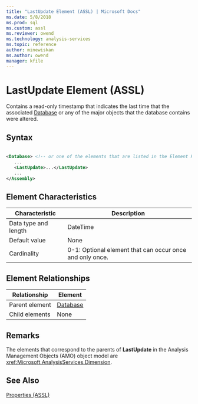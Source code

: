 ```yaml
---
title: "LastUpdate Element (ASSL) | Microsoft Docs"
ms.date: 5/8/2018
ms.prod: sql
ms.custom: assl
ms.reviewer: owend
ms.technology: analysis-services
ms.topic: reference
author: minewiskan
ms.author: owend
manager: kfile
---
```

# LastUpdate Element (ASSL)

  Contains a read-only timestamp that indicates the last time that the associated [Database](../../../analysis-services/scripting/objects/database-element-assl.md) or any of the major objects that the database contains were altered.  
  
## Syntax  
  
```xml  
  
<Database> <!-- or one of the elements that are listed in the Element Relationships table -->  
   ...  
   <LastUpdate>...</LastUpdate>  
   ...  
</Assembly>  
```  
  
## Element Characteristics  
  
|Characteristic|Description|  
|--------------------|-----------------|  
|Data type and length|DateTime|  
|Default value|None|  
|Cardinality|0-1: Optional element that can occur once and only once.|  
  
## Element Relationships  
  
|Relationship|Element|  
|------------------|-------------|  
|Parent element|[Database](../../../analysis-services/scripting/objects/database-element-assl.md)|  
|Child elements|None|  
  
## Remarks  
 The elements that correspond to the parents of **LastUpdate** in the Analysis Management Objects (AMO) object model are <xref:Microsoft.AnalysisServices.Dimension>.  
  
## See Also  
 [Properties &#40;ASSL&#41;](../../../analysis-services/scripting/properties/properties-assl.md)  
  
  
